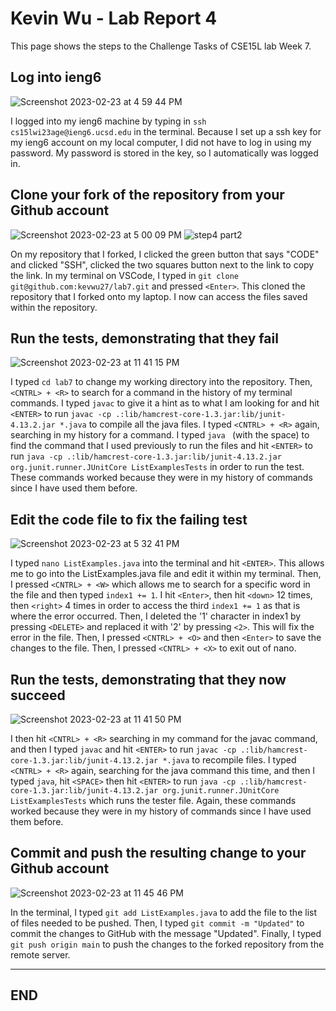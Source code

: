 # Kevin Wu - Lab Report 4
This page shows the steps to the Challenge Tasks of CSE15L lab Week 7.

## Log into ieng6

 ![Screenshot 2023-02-23 at 4 59 44 PM](https://user-images.githubusercontent.com/115754187/221067412-f784d132-8c05-4c68-b1f5-6c5f134ceec8.jpeg)

I logged into my ieng6 machine by typing in `ssh cs15lwi23age@ieng6.ucsd.edu` in the terminal. Because I set up a ssh key for my ieng6 account on my local computer, I did not have to log in using my password. My password is stored in the key, so I automatically was logged in.

## Clone your fork of the repository from your Github account

 ![Screenshot 2023-02-23 at 5 00 09 PM](https://user-images.githubusercontent.com/115754187/221067456-f4d690a9-880a-4946-baa1-58fa39ee7a43.jpeg)
 ![step4 part2](https://user-images.githubusercontent.com/115754187/221067531-bc9e5616-2520-4c84-9cc9-5cd09598bbb4.jpeg)

On my repository that I forked, I clicked the green button that says "CODE" and clicked "SSH", clicked the two squares button next to the link to copy the link.
In my terminal on VSCode, I typed in `git clone git@github.com:kevwu27/lab7.git` and pressed `<Enter>`. This cloned the repository that I forked onto my laptop. I now can access the files saved within the repository. 
 
## Run the tests, demonstrating that they fail
  
 ![Screenshot 2023-02-23 at 11 41 15 PM](https://user-images.githubusercontent.com/115754187/221120993-c9d28ebb-1450-4943-a3a6-32031d40a9ee.jpeg)

I typed `cd lab7` to change my working directory into the repository.
Then, `<CNTRL> + <R>` to search for a command in the history of my terminal commands.
I typed `javac` to give it a hint as to what I am looking for and hit `<ENTER>` to run `javac -cp .:lib/hamcrest-core-1.3.jar:lib/junit-4.13.2.jar *.java` to compile all the java files.
I typed `<CNTRL> + <R>` again, searching in my history for a command.
I typed `java ` (with the space) to find the command that I used previously to run the files and hit `<ENTER>` to run `java -cp .:lib/hamcrest-core-1.3.jar:lib/junit-4.13.2.jar org.junit.runner.JUnitCore ListExamplesTests` in order to run the test.
These commands worked because they were in my history of commands since I have used them before. 

## Edit the code file to fix the failing test
  
 ![Screenshot 2023-02-23 at 5 32 41 PM](https://user-images.githubusercontent.com/115754187/221119204-2f7f5e20-0224-4e52-90b9-fd8aa0931a07.jpeg)

I typed `nano ListExamples.java` into the terminal and hit `<ENTER>`. This allows me to go into the ListExamples.java file and edit it within my terminal.
Then, I pressed `<CNTRL> + <W>` which allows me to search for a specific word in the file and then typed `index1 += 1`.
I hit `<Enter>`, then hit `<down>` 12 times, then `<right>` 4 times in order to access the third `index1 += 1` as that is where the error occurred.
Then, I deleted the '1' character in index1 by pressing `<DELETE>` and replaced it with '2' by pressing `<2>`.
This will fix the error in the file. 
Then, I pressed `<CNTRL> + <O>` and then `<Enter>` to save the changes to the file.
Then, I pressed `<CNTRL> + <X>` to exit out of nano.

## Run the tests, demonstrating that they now succeed
  
 ![Screenshot 2023-02-23 at 11 41 50 PM](https://user-images.githubusercontent.com/115754187/221120952-f1b640b7-e5a4-413c-af1d-73d4b5c42e6e.jpeg)

I then hit `<CNTRL> + <R>` searching in my command for the javac command, and then I typed `javac` and hit `<ENTER>` to run `javac -cp .:lib/hamcrest-core-1.3.jar:lib/junit-4.13.2.jar *.java` to recompile files.
I typed `<CNTRL> + <R>` again, searching for the java command this time, and then I typed `java`, hit `<SPACE>` then hit `<ENTER>` to run `java -cp .:lib/hamcrest-core-1.3.jar:lib/junit-4.13.2.jar org.junit.runner.JUnitCore ListExamplesTests` which runs the tester file.
Again, these commands worked because they were in my history of commands since I have used them before.   
  

## Commit and push the resulting change to your Github account

  ![Screenshot 2023-02-23 at 11 45 46 PM](https://user-images.githubusercontent.com/115754187/221121598-b64d7546-e220-40ec-81a3-05ebfdb9799f.jpeg)
  
In the terminal, I typed `git add ListExamples.java` to add the file to the list of files needed to be pushed.
Then, I typed `git commit -m "Updated"` to commit the changes to GitHub with the message "Updated".
Finally, I typed `git push origin main` to push the changes to the forked repository from the remote server.
 

---
## END

